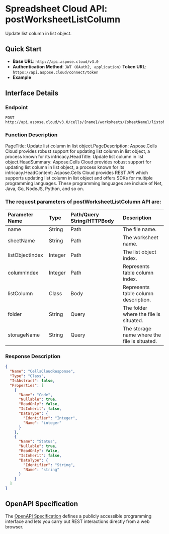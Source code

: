 # **Spreadsheet Cloud API: postWorksheetListColumn**

Update list column in list object. 


## **Quick Start**

- **Base URL**: `http://api.aspose.cloud/v3.0`
- **Authentication Method**: `JWT (OAuth2, application)`  **Token URL**: `https://api.aspose.cloud/connect/token`
- **Example** 

## **Interface Details**

### **Endpoint** 

```
POST http://api.aspose.cloud/v3.0/cells/{name}/worksheets/{sheetName}/listobjects/{listObjectIndex}/listcolumns/{columnIndex}
```
### **Function Description**
PageTitle: Update list column in list object.PageDescription: Aspose.Cells Cloud provides robust support for updating list column in list object, a process known for its intricacy.HeadTitle: Update list column in list object.HeadSummary: Aspose.Cells Cloud provides robust support for updating list column in list object, a process known for its intricacy.HeadContent: Aspose.Cells Cloud provides REST API which supports updating list column in list object and offers SDKs for multiple programming languages. These programming languages are include of Net, Java, Go, NodeJS, Python, and so on.

### The request parameters of **postWorksheetListColumn** API are: 

| Parameter Name | Type | Path/Query String/HTTPBody | Description | 
| :- | :- | :- |:- | 
|name|String|Path|The file name.|
|sheetName|String|Path|The worksheet name.|
|listObjectIndex|Integer|Path|The list object index.|
|columnIndex|Integer|Path|Represents table column index.|
|listColumn|Class|Body|Represents table column description.|
|folder|String|Query|The folder where the file is situated.|
|storageName|String|Query|The storage name where the file is situated.|

### **Response Description**
```json
{
  "Name": "CellsCloudResponse",
  "Type": "Class",
  "IsAbstract": false,
  "Properties": [
    {
      "Name": "Code",
      "Nullable": true,
      "ReadOnly": false,
      "IsInherit": false,
      "DataType": {
        "Identifier": "Integer",
        "Name": "integer"
      }
    },
    {
      "Name": "Status",
      "Nullable": true,
      "ReadOnly": false,
      "IsInherit": false,
      "DataType": {
        "Identifier": "String",
        "Name": "string"
      }
    }
  ]
}
```


## OpenAPI Specification

The [OpenAPI Specification](https://reference.aspose.cloud/cells/#/ListObjectsController/PostWorksheetListColumn) defines a publicly accessible programming interface and lets you carry out REST interactions directly from a web browser.

